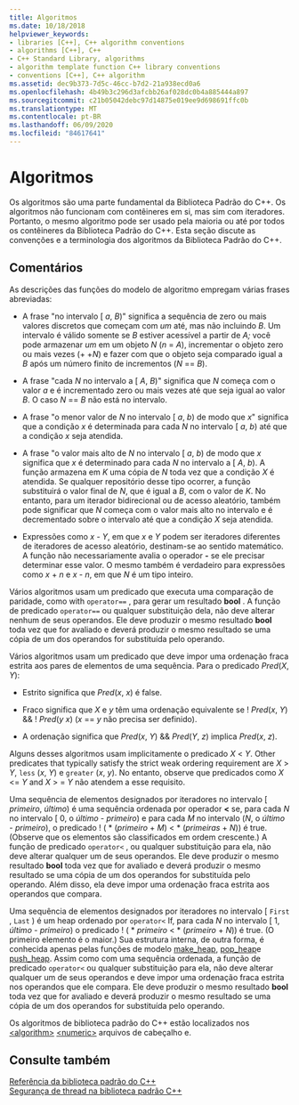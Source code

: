 ```yaml
---
title: Algoritmos
ms.date: 10/18/2018
helpviewer_keywords:
- libraries [C++], C++ algorithm conventions
- algorithms [C++], C++
- C++ Standard Library, algorithms
- algorithm template function C++ library conventions
- conventions [C++], C++ algorithm
ms.assetid: dec9b373-7d5c-46cc-b7d2-21a938ecd0a6
ms.openlocfilehash: 4b49b3c296d3afcbb26af028dc0b4a885444a897
ms.sourcegitcommit: c21b05042debc97d14875e019ee9d698691ffc0b
ms.translationtype: MT
ms.contentlocale: pt-BR
ms.lasthandoff: 06/09/2020
ms.locfileid: "84617641"
---
```

# <a name="algorithms"></a>Algoritmos

Os algoritmos são uma parte fundamental da Biblioteca Padrão do C++. Os algoritmos não funcionam com contêineres em si, mas sim com iteradores. Portanto, o mesmo algoritmo pode ser usado pela maioria ou até por todos os contêineres da Biblioteca Padrão do C++. Esta seção discute as convenções e a terminologia dos algoritmos da Biblioteca Padrão do C++.

## <a name="remarks"></a>Comentários

As descrições das funções do modelo de algoritmo empregam várias frases abreviadas:

- A frase "no intervalo \[ *a*, *B*)" significa a sequência de zero ou mais valores discretos que começam com *um* até, mas não incluindo *B*. Um intervalo é válido somente se *B* estiver acessível a partir de *A;* você pode armazenar *um* em um objeto *N* (*n*  =  *A*), incrementar o objeto zero ou mais vezes (+ +*N*) e fazer com que o objeto seja comparado igual a *B* após um número finito de incrementos (*N*  ==  *B*).

- A frase "cada *N* no intervalo a \[ *A*, *B*)" significa que *N* começa com o valor *a* e é incrementado zero ou mais vezes até que seja igual ao valor *B*. O caso *N*  ==  *B* não está no intervalo.

- A frase "o menor valor de *N* no intervalo \[ *a*, *b*) de modo que *x*" significa que a condição *x* é determinada para cada *N* no intervalo \[ *a*, *b*) até que a condição *x* seja atendida.

- A frase "o valor mais alto de *N* no intervalo \[ *a*, *b*) de modo que *x* significa que *x* é determinado para cada *N* no intervalo a \[ *A*, *b*). A função armazena em *K* uma cópia de *N* toda vez que a condição *X* é atendida. Se qualquer repositório desse tipo ocorrer, a função substituirá o valor final de *N*, que é igual a *B*, com o valor de *K*. No entanto, para um iterador bidirecional ou de acesso aleatório, também pode significar que *N* começa com o valor mais alto no intervalo e é decrementado sobre o intervalo até que a condição *X* seja atendida.

- Expressões como *x*  -  *Y*, em que *x* e *Y* podem ser iteradores diferentes de iteradores de acesso aleatório, destinam-se ao sentido matemático. A função não necessariamente avalia o operador **-** se ele precisar determinar esse valor. O mesmo também é verdadeiro para expressões como *x*  +  *n* e *x*  -  *n*, em que *N* é um tipo inteiro.

Vários algoritmos usam um predicado que executa uma comparação de paridade, como with `operator==` , para gerar um resultado **bool** . A função de predicado `operator==` ou qualquer substituição dela, não deve alterar nenhum de seus operandos. Ele deve produzir o mesmo resultado **bool** toda vez que for avaliado e deverá produzir o mesmo resultado se uma cópia de um dos operandos for substituída pelo operando.

Vários algoritmos usam um predicado que deve impor uma ordenação fraca estrita aos pares de elementos de uma sequência. Para o predicado *Pred*(*X*, *Y*):

- Estrito significa que *Pred*(*x*, *x*) é false.

- Fraco significa que *X* e *y* têm uma ordenação equivalente se \! *Pred*(*x*, *Y*)  && \! *Pred*(*y* *x*) (*x*  ==  *y* não precisa ser definido).

- A ordenação significa que *Pred*(*x*, *Y*)  && *Pred*(*Y*, *z*) implica *Pred*(*x*, *z*).

Alguns desses algoritmos usam implicitamente o predicado *X* \< *Y*. Other predicates that typically satisfy the strict weak ordering requirement are *X* > *Y*, `less` (*x*, *Y*) e `greater` (*x*, *y*). No entanto, observe que predicados como *X* \<= *Y* and *X* > =  *Y* não atendem a esse requisito.

Uma sequência de elementos designados por iteradores no intervalo \[ *primeiro*, *último*) é uma sequência ordenada por operador **<** se, para cada *N* no intervalo \[ 0, o *último*  -  *primeiro*) e para cada *M* no intervalo (*N*, o *último*  -  *primeiro*), o predicado \! ( \* (*primeiro*  +  *M*) < \* (*primeiras*  +  *N*)) é true. (Observe que os elementos são classificados em ordem crescente.) A função de predicado `operator<` , ou qualquer substituição para ela, não deve alterar qualquer um de seus operandos. Ele deve produzir o mesmo resultado **bool** toda vez que for avaliado e deverá produzir o mesmo resultado se uma cópia de um dos operandos for substituída pelo operando. Além disso, ela deve impor uma ordenação fraca estrita aos operandos que compara.

Uma sequência de elementos designados por iteradores no intervalo \[ `First` , `Last` ) é um heap ordenado por `operator<` If, para cada *N* no intervalo \[ 1, *último*  -  *primeiro*) o predicado \! ( \* _primeiro_  <  \* (*primeiro*  +  *N*)) é true. (O primeiro elemento é o maior.) Sua estrutura interna, de outra forma, é conhecida apenas pelas funções de modelo [make_heap](algorithm-functions.md#make_heap), [pop_heap](algorithm-functions.md#pop_heap)e [push_heap](algorithm-functions.md#push_heap). Assim como com uma sequência ordenada, a função de predicado `operator<` ou qualquer substituição para ela, não deve alterar qualquer um de seus operandos e deve impor uma ordenação fraca estrita nos operandos que ele compara. Ele deve produzir o mesmo resultado **bool** toda vez que for avaliado e deverá produzir o mesmo resultado se uma cópia de um dos operandos for substituída pelo operando.

Os algoritmos de biblioteca padrão do C++ estão localizados nos [\<algorithm>](algorithm.md) [\<numeric>](numeric.md) arquivos de cabeçalho e.

## <a name="see-also"></a>Consulte também

[Referência da biblioteca padrão do C++](cpp-standard-library-reference.md)\
[Segurança de thread na biblioteca padrão C++](thread-safety-in-the-cpp-standard-library.md)
